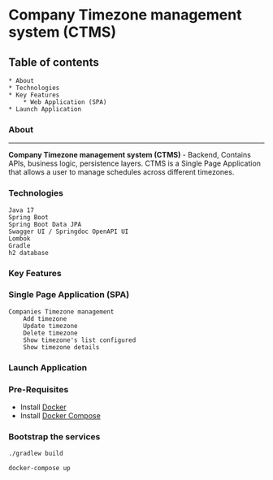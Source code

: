 # Company Timezone management system (CTMS)

## Table of contents

    * About
    * Technologies
    * Key Features
        * Web Application (SPA)
    * Launch Application

### About
***
**Company Timezone management system (CTMS)** - Backend, Contains 
APIs, business logic, persistence layers. CTMS is a Single Page Application 
that allows a user to manage schedules across different timezones.

### Technologies

    Java 17
    Spring Boot
    Spring Boot Data JPA
    Swagger UI / Springdoc OpenAPI UI
    Lombok
    Gradle
    h2 database

### Key Features

### Single Page Application (SPA)

    Companies Timezone management
        Add timezone
        Update timezone
        Delete timezone
        Show timezone's list configured
        Show timezone details

### Launch Application

### Pre-Requisites

* Install [Docker](https://docs.docker.com/get-docker/)
* Install [Docker Compose](https://docs.docker.com/compose/install/linux/)

### Bootstrap the services 

```zsh
./gradlew build
```
```zsh
docker-compose up
```
